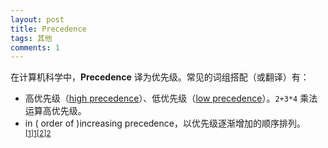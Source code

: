 ```yaml
---
layout: post
title: Precedence
tags: 其他
comments: 1
---
```


在计算机科学中，**Precedence** 译为优先级。常见的词组搭配（或翻译）有：

- 高优先级（[high precedence](https://www.webopedia.com/TERM/P/precedence.html)）、低优先级（[low precedence](https://www.webopedia.com/TERM/P/precedence.html)）。`2+3*4` 乘法运算高优先级。
- in ( order of )increasing precedence，以优先级逐渐增加的顺序排列。<sup>[[1]][1]</sup><sup>[[2]][2]</sup>

[1]: https://docs.freebsd.org/info/gawk/gawk.info.Precedence.html	"Precedence freebsd"
[2]: https://golang.org/ref/spec#Notation	"Notation - The Go Programming Language Specification"


